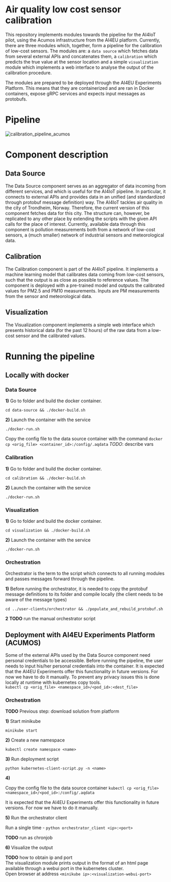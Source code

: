 # Air quality low cost sensor calibration

This repository implements modules towards the pipeline for the AI4IoT pilot, using the Acumos infrastructure from the AI4EU platform.
Currently, there are three modules which, together, form a pipeline for the calibration of low-cost sensors. The modules are: a `data source` which fetches data from several external APIs and concatenates them, a `calibration` which predicts the true value at the sensor location and a simple `visualization` module which implements a web interface to analyse the output of the calibration procedure.

The modules are prepared to be deployed through the AI4EU Experiments Platform. This means that they are containerized and are ran in Docker containers, expose gRPC services and expects input messages as protobufs.

# Pipeline

![calibration_pipeline_acumos](https://user-images.githubusercontent.com/45718165/137711345-dfa5e2da-10b1-4436-80ca-f2f929b8bd99.png)

# Component description

## Data Source
The Data Source component serves as an aggregator of data incoming from different services, and which is useful for the AI4IoT pipeline. In particular, it connects to external APIs and provides data in an unified (and standardized through protobuf message definition) way.
The AI4IoT tackles air quality in the city of Trondheim, Norway. Therefore, the current version of this component fetches data for this city. The structure can, however, be replicated to any other place by extending the scripts with the given API calls for the place of interest.
Currently, available data through this component is pollution measurements both from a network of low-cost sensors, a (much smaller) network of industrial sensors and meteorological data.

## Calibration
The Calibration component is part of the AI4IoT pipeline. It implements a machine learning model that calibrates data coming from low-cost sensors, such that the output is as close as possible to reference values. The component is deployed with a pre-trained model and outputs the calibrated values for PM2.5 and PM10 measurements. Inputs are PM measurements from the sensor and meteorological data.

## Visualization
The Visualization component implements a simple web interface which presents historical data (for the past 12 hours) of the raw data from a low-cost sensor and the calibrated values.

# Running the pipeline

## Locally with docker

### Data Source

**1)** Go to folder and build the docker container.

`cd data-source && ./docker-build.sh`

**2)** Launch the container with the service

`./docker-run.sh`
      
Copy the config file to the data source container with the command `docker cp <orig_file> <container_id>:/config/.aqdata`
*TODO*: describe vars

### Calibration

**1)** Go to folder and build the docker container.

`cd calibration && ./docker-build.sh`

**2)** Launch the container with the service

`./docker-run.sh`

### Visualization

**1)** Go to folder and build the docker container.

`cd visualization && ./docker-build.sh`

**2)** Launch the container with the service

`./docker-run.sh`

### Orchestration

Orchestrator is the term to the script which connects to all running modules and passes messages forward through the pipeline.

**1)** Before running the orchestrator, it is needed to copy the protobuf message definitions to its folder and compile locally (the client needs to be aware of the message types)

`cd ../user-clients/orchestrator && ./populate_and_rebuild_protobuf.sh`

**2** **TODO** run the manual orchestrator script

## Deployment with AI4EU Experiments Platform (ACUMOS)

Some of the external APIs used by the Data Source component need personal credentials to be accessible. Before running the pipeline, the user needs to input his/her personal credentials into the container. It is expected that the AI4EU Experiments offer this functionality in future versions. For now we have to do it manually.
To prevent any privacy issues this is done locally at runtime with kubernetes copy tools.  
`kubectl cp <orig_file> <namespace_id>/<pod_id>:<dest_file>`

### Orchestration

**TODO** Previous step: download solution from platform

**1)** Start minikube

`minikube start`

**2)** Create a new namespace

`kubectl create namespace <name>`

**3)** Run deployment script

`python kubernetes-client-script.py -n <name>`

**4)** 

Copy the config file to the data source container `kubectl cp <orig_file> <namespace_id>/<pod_id>:/config/.aqdata`

It is expected that the AI4EU Experiments offer this functionality in future versions. For now we have to do it manually.

**5)** Run the orchestrator client

Run a single time - `python orchestrator_client <ip>:<port>`

**TODO** run as chronjob

**6)** Visualize the output

**TODO** how to obtain ip and port  
The visualization module prints output in the format of an html page available through a webui port in the kubernetes cluster.  
Open browser at address `<minikube ip>:<visualization-webui-port>`
